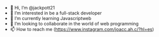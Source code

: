 - 👋 Hi, I’m @jackpott21
- 👀 I’m interested in be a full-stack developer
- 🌱 I’m currently learning Javascriptweb 
- 💞️ I’m looking to collaborate in the world of web programming
- 📫 How to reach me (https://www.instagram.com/joacc.ah.c/?hl=es)

<!---
jackpott21/jackpott21 is a ✨ special ✨ repository because its `README.md` (this file) appears on your GitHub profile.
You can click the Preview link to take a look at your changes.
--->
